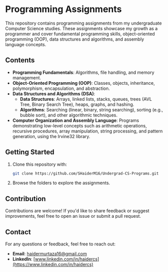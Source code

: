 # Programming Assignments

This repository contains programming assignments from my undergraduate Computer Science studies. These assignments showcase my growth as a programmer and cover fundamental programming skills, object-oriented programming (OOP), data structures and algorithms, and assembly language concepts.

## Contents

- **Programming Fundamentals**: Algorithms, file handling, and memory management.
- **Object-Oriented Programming (OOP)**: Classes, objects, inheritance, polymorphism, encapsulation, and abstraction.
- **Data Structures and Algorithms (DSA)**: 
  - **Data Structures**: Arrays, linked lists, stacks, queues, trees (AVL Tree, Binary Search Tree), heaps, graphs, and hashing.
  - **Algorithms**: Searching (linear, binary, string searching), sorting (e.g., bubble sort), and other algorithmic techniques.
- **Computer Organization and Assembly Language**: Programs demonstrating low-level concepts such as arithmetic operations, recursive procedures, array manipulation, string processing, and pattern generation, using the Irvine32 library.

## Getting Started

1. Clone this repository with:

    ```bash
    git clone https://github.com/SHaiderM16/Undergrad-CS-Programs.git
    ```

2. Browse the folders to explore the assignments.

## Contribution

Contributions are welcome! If you'd like to share feedback or suggest improvements, feel free to open an issue or submit a pull request.

## Contact

For any questions or feedback, feel free to reach out:

- **Email**: [haidermurtaza16@gmail.com](mailto:haidermurtaza16@gmail.com)
- **LinkedIn**: [www.linkedin.com/in/haidercs](https://www.linkedin.com/in/haidercs)
